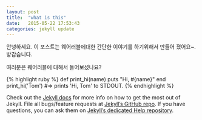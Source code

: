 ```yaml
---
layout: post
title:  "what is this"
date:   2015-05-22 17:53:43
categories: jekyll update
---
```

안녕하세요. 
이 포스트는 웨어러블에대한 간단한 이야기를 하기위해서 만들어 졌어요~.
방갑습니다. 

여러분은 웨어러블에 대해서 들어보셨나요?

{% highlight ruby %}
def print_hi(name)
  puts "Hi, #{name}"
end
print_hi('Tom')
#=> prints 'Hi, Tom' to STDOUT.
{% endhighlight %}

Check out the [Jekyll docs][jekyll] for more info on how to get the most out of Jekyll. File all bugs/feature requests at [Jekyll’s GitHub repo][jekyll-gh]. If you have questions, you can ask them on [Jekyll’s dedicated Help repository][jekyll-help].

[jekyll]:      http://jekyllrb.com
[jekyll-gh]:   https://github.com/jekyll/jekyll
[jekyll-help]: https://github.com/jekyll/jekyll-help
